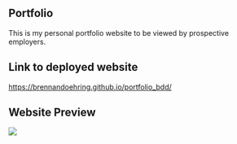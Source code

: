 ## Portfolio
This is my personal portfolio website to be viewed by prospective employers.

## Link to deployed website
https://brennandoehring.github.io/portfolio_bdd/

## Website Preview
<img src = "/assets/images/portfolio.gif">
